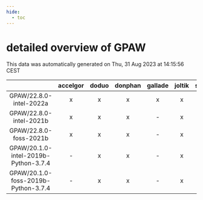 ```yaml
---
hide:
  - toc
---
```


detailed overview of GPAW
=========================


This data was automatically generated on Thu, 31 Aug 2023 at 14:15:56 CEST  

| |accelgor|doduo|donphan|gallade|joltik|skitty|swalot|victini|
| :---: | :---: | :---: | :---: | :---: | :---: | :---: | :---: | :---: |
|GPAW/22.8.0-intel-2022a|x|x|x|x|x|x|x|x|
|GPAW/22.8.0-intel-2021b|x|x|x|-|x|x|x|x|
|GPAW/22.8.0-foss-2021b|x|x|x|-|x|x|x|x|
|GPAW/20.1.0-intel-2019b-Python-3.7.4|-|x|x|-|x|x|-|x|
|GPAW/20.1.0-foss-2019b-Python-3.7.4|-|x|x|-|x|x|-|x|
